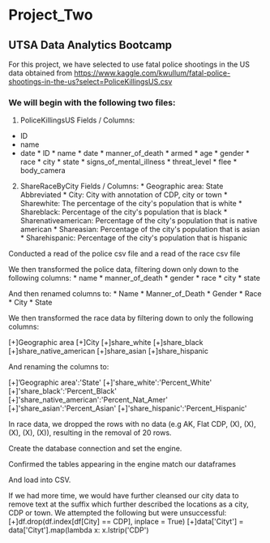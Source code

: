 # Project_Two #

## UTSA Data Analytics Bootcamp

For this project, we have selected to use fatal police shootings in the US data obtained from https://www.kaggle.com/kwullum/fatal-police-shootings-in-the-us?select=PoliceKillingsUS.csv 

### We will begin with the following two files: ###

1. PoliceKillingsUS Fields / Columns:
* ID
* name
* date
		* ID
		* name
		* date
		* manner_of_death
		* armed
		* age
		* gender
		* race
		* city
		* state
		* signs_of_mental_illness
		* threat_level
		* flee
		* body_camera

2. ShareRaceByCity Fields / Columns: 
		* Geographic area: State Abbreviated
		* City: City with annotation of CDP, city or town
		* Sharewhite: The percentage of the city's population that is white 
		* Shareblack: Percentage of the city's population that is black
		* Sharenativeamerican: Percentage of the city's population that is native american
		* Shareasian: Percentage of the city's population that is asian
		* Sharehispanic: Percentage of the city's population that is hispanic


Conducted a read of the police csv file and a read of the race csv file


We then transformed the police data, filtering down only down to the following columns: 
		* name
		* manner_of_death
		* gender
		* race
		* city
		* state

And then renamed columns to: 
		* Name
		* Manner_of_Death
		* Gender
		* Race
		* City
		* State 

We then transformed the race data by filtering down to only the following columns: 

[+]Geographic area
[+]City
[+]share_white
[+]share_black
[+]share_native_american
[+]share_asian
[+]share_hispanic

And renaming the columns to:

[+]’Geographic area':'State'
[+]'share_white':'Percent_White' 
[+]'share_black':'Percent_Black' 
[+]'share_native_american':'Percent_Nat_Amer'
[+]'share_asian':'Percent_Asian'
[+]'share_hispanic':'Percent_Hispanic'

In race data, we dropped the rows with no data (e.g AK, Flat CDP, (X), (X), (X), (X), (X)), resulting in the removal of 20 rows.

Create the database connection and set the engine.

Confirmed the tables appearing in the engine match our dataframes

And load into CSV.

If we had more time, we would have further cleansed our city data to remove text at the suffix which further described the locations as a city, CDP or town. We attempted the following but were unsuccessful: 
[+]df.drop(df.index[df[City] == CDP], inplace = True)
[+]data['Cityt'] = data['Cityt'].map(lambda x: x.lstrip('CDP')










